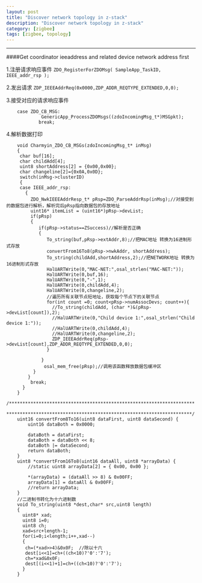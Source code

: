 ```yaml
---
layout: post
title: "Discover network topology in z-stack"
description: "Discover network topology in z-stack"
category: [zigbee]
tags: [zigbee, topology]
---
```


---------------------------------------

####Get coordinator ieeaddress and related device network address first

  1.注册请求响应事件
  ````ZDO_RegisterForZDOMsg( SampleApp_TaskID, IEEE_addr_rsp );````

  2.发出请求
  ````ZDP_IEEEAddrReq(0x0000,ZDP_ADDR_REQTYPE_EXTENDED,0,0);````

  3.接受对应的请求响应事件

        case ZDO_CB_MSG:
                 GenericApp_ProcessZDOMsgs((zdoIncomingMsg_t*)MSGpkt);
                break;

  4.解析数据打印

        void Charmyin_ZDO_CB_MSGs(zdoIncomingMsg_t* inMsg)
        {
         char buf[16];
         char childAdd[4];
         uint8 shortAddress[2] = {0x00,0x00};
         char changeline[2]={0x0A,0x0D};
         switch(inMsg->clusterID)
         {
         case IEEE_addr_rsp:
           {
             ZDO_NwkIEEEAddrResp_t* pRsp=ZDO_ParseAddrRsp(inMsg);//对接受到的数据包进行解析，解析完后pRsp指向数据包的存放地址
             uint16* itemList = (uint16*)pRsp->devList;
             if(pRsp)
             {
                if(pRsp->status==ZSuccess)//解析是否正确
                {
                   To_string(buf,pRsp->extAddr,8);//把MAC地址 转换为16进制形式存放
                   convertFrom16To8(pRsp->nwkAddr, shortAddress);
                   To_string(childAdd,shortAddress,2);//把NETWORK地址 转换为16进制形式存放
                   HalUARTWrite(0,"MAC-NET:",osal_strlen("MAC-NET:"));
                   HalUARTWrite(0,buf,16);
                   HalUARTWrite(0,"-",1);
                   HalUARTWrite(0,childAdd,4);
                   HalUARTWrite(0,changeline,2);
                   //遍历所有关联节点短地址，获取每个节点下的关联节点
                   for(int count =0; count<pRsp->numAssocDevs; count++){
                     //To_string(childAdd, (char *)&(pRsp->devList[count]),2);
                     //HalUARTWrite(0,"Child device 1:",osal_strlen("Child device 1:"));
                     //HalUARTWrite(0,childAdd,4);
                     //HalUARTWrite(0,changeline,2);
                     ZDP_IEEEAddrReq(pRsp->devList[count],ZDP_ADDR_REQTYPE_EXTENDED,0,0);
                   }

                 }
                  osal_mem_free(pRsp);//调用该函数释放数据包缓冲区
              }
            }
             break;
          }
        }
        /*********************************************************************
        *********************************************************************/
        uint16 convertFrom8To16(uint8 dataFirst, uint8 dataSecond) {
            uint16 dataBoth = 0x0000;

            dataBoth = dataFirst;
            dataBoth = dataBoth << 8;
            dataBoth |= dataSecond;
            return dataBoth;
        }
        uint8 *convertFrom16To8(uint16 dataAll, uint8 *arrayData) {
            //static uint8 arrayData[2] = { 0x00, 0x00 };

            *(arrayData) = (dataAll >> 8) & 0x00FF;
            arrayData[1] = dataAll & 0x00FF;
            //return arrayData;
        }
        //二进制书转化为十六进制数
        void To_string(uint8 *dest,char* src,uint8 length)
        {
          uint8* xad;
          uint8 i=0;
          uint8 ch;
          xad=src+length-1;
          for(i=0;i<length;i++,xad--)
          {
           ch=(*xad>>4)&0x0F;  //除以十六
           dest[i<<1]=ch+((ch<10)?'0':'7');
           ch=*xad&0x0F;
           dest[(i<<1)+1]=ch+((ch<10)?'0':'7');
          }
        }
